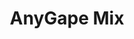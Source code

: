 ---
layout: post
title: "AnyGape Mix"
image: https://lh3.googleusercontent.com/d/1rfZQTiEJF3uqPN8U8cGBb9so3Jq5npAM
model_count: 1
---